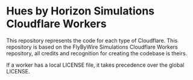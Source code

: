 # Hues by Horizon Simulations Cloudflare Workers

This repository represents the code for each type of Cloudflare. 
This repository is based on the FlyByWire Simulations Cloudflare Workers repository, all credits and recognition for creating the codebase is theirs.

If a worker has a local LICENSE file, it takes precedence over the global LICENSE.

